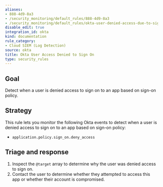 ```yaml
---
aliases:
- 888-4d9-8a3
- /security_monitoring/default_rules/888-4d9-8a3
- /security_monitoring/default_rules/okta-user-denied-access-due-to-sign-in-policy
disable_edit: true
integration_id: okta
kind: documentation
rule_category:
- Cloud SIEM (Log Detection)
source: okta
title: Okta User Access Denied to Sign On
type: security_rules
---
```


## Goal
Detect when a user is denied access to sign on to an app based on sign-on policy.

## Strategy
This rule lets you monitor the following Okta events to detect when a user is denied access to sign on to an app based on sign-on policy:

* `application.policy.sign_on.deny_access`

## Triage and response
1. Inspect the `@target` array to determine why the user was denied access to sign on.
2. Contact the user to determine whether they attempted to access this app or whether their account is compromised.
